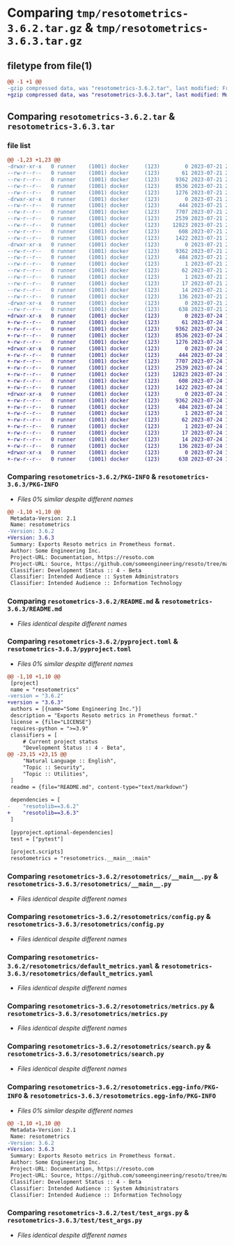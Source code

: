 # Comparing `tmp/resotometrics-3.6.2.tar.gz` & `tmp/resotometrics-3.6.3.tar.gz`

## filetype from file(1)

```diff
@@ -1 +1 @@
-gzip compressed data, was "resotometrics-3.6.2.tar", last modified: Fri Jul 21 22:16:30 2023, max compression
+gzip compressed data, was "resotometrics-3.6.3.tar", last modified: Mon Jul 24 12:14:30 2023, max compression
```

## Comparing `resotometrics-3.6.2.tar` & `resotometrics-3.6.3.tar`

### file list

```diff
@@ -1,23 +1,23 @@
-drwxr-xr-x   0 runner    (1001) docker     (123)        0 2023-07-21 22:16:30.028171 resotometrics-3.6.2/
--rw-r--r--   0 runner    (1001) docker     (123)       61 2023-07-21 22:12:04.000000 resotometrics-3.6.2/MANIFEST.in
--rw-r--r--   0 runner    (1001) docker     (123)     9362 2023-07-21 22:16:30.028171 resotometrics-3.6.2/PKG-INFO
--rw-r--r--   0 runner    (1001) docker     (123)     8536 2023-07-21 22:12:04.000000 resotometrics-3.6.2/README.md
--rw-r--r--   0 runner    (1001) docker     (123)     1276 2023-07-21 22:12:04.000000 resotometrics-3.6.2/pyproject.toml
-drwxr-xr-x   0 runner    (1001) docker     (123)        0 2023-07-21 22:16:30.028171 resotometrics-3.6.2/resotometrics/
--rw-r--r--   0 runner    (1001) docker     (123)      444 2023-07-21 22:12:04.000000 resotometrics-3.6.2/resotometrics/__init__.py
--rw-r--r--   0 runner    (1001) docker     (123)     7707 2023-07-21 22:12:04.000000 resotometrics-3.6.2/resotometrics/__main__.py
--rw-r--r--   0 runner    (1001) docker     (123)     2539 2023-07-21 22:12:04.000000 resotometrics-3.6.2/resotometrics/config.py
--rw-r--r--   0 runner    (1001) docker     (123)    12823 2023-07-21 22:12:04.000000 resotometrics-3.6.2/resotometrics/default_metrics.yaml
--rw-r--r--   0 runner    (1001) docker     (123)      608 2023-07-21 22:12:04.000000 resotometrics-3.6.2/resotometrics/metrics.py
--rw-r--r--   0 runner    (1001) docker     (123)     1422 2023-07-21 22:12:04.000000 resotometrics-3.6.2/resotometrics/search.py
-drwxr-xr-x   0 runner    (1001) docker     (123)        0 2023-07-21 22:16:30.028171 resotometrics-3.6.2/resotometrics.egg-info/
--rw-r--r--   0 runner    (1001) docker     (123)     9362 2023-07-21 22:16:30.000000 resotometrics-3.6.2/resotometrics.egg-info/PKG-INFO
--rw-r--r--   0 runner    (1001) docker     (123)      484 2023-07-21 22:16:30.000000 resotometrics-3.6.2/resotometrics.egg-info/SOURCES.txt
--rw-r--r--   0 runner    (1001) docker     (123)        1 2023-07-21 22:16:30.000000 resotometrics-3.6.2/resotometrics.egg-info/dependency_links.txt
--rw-r--r--   0 runner    (1001) docker     (123)       62 2023-07-21 22:16:30.000000 resotometrics-3.6.2/resotometrics.egg-info/entry_points.txt
--rw-r--r--   0 runner    (1001) docker     (123)        1 2023-07-21 22:13:52.000000 resotometrics-3.6.2/resotometrics.egg-info/not-zip-safe
--rw-r--r--   0 runner    (1001) docker     (123)       17 2023-07-21 22:16:30.000000 resotometrics-3.6.2/resotometrics.egg-info/requires.txt
--rw-r--r--   0 runner    (1001) docker     (123)       14 2023-07-21 22:16:30.000000 resotometrics-3.6.2/resotometrics.egg-info/top_level.txt
--rw-r--r--   0 runner    (1001) docker     (123)      136 2023-07-21 22:16:30.032171 resotometrics-3.6.2/setup.cfg
-drwxr-xr-x   0 runner    (1001) docker     (123)        0 2023-07-21 22:16:30.028171 resotometrics-3.6.2/test/
--rw-r--r--   0 runner    (1001) docker     (123)      638 2023-07-21 22:12:04.000000 resotometrics-3.6.2/test/test_args.py
+drwxr-xr-x   0 runner    (1001) docker     (123)        0 2023-07-24 12:14:30.911459 resotometrics-3.6.3/
+-rw-r--r--   0 runner    (1001) docker     (123)       61 2023-07-24 12:09:57.000000 resotometrics-3.6.3/MANIFEST.in
+-rw-r--r--   0 runner    (1001) docker     (123)     9362 2023-07-24 12:14:30.911459 resotometrics-3.6.3/PKG-INFO
+-rw-r--r--   0 runner    (1001) docker     (123)     8536 2023-07-24 12:09:57.000000 resotometrics-3.6.3/README.md
+-rw-r--r--   0 runner    (1001) docker     (123)     1276 2023-07-24 12:09:57.000000 resotometrics-3.6.3/pyproject.toml
+drwxr-xr-x   0 runner    (1001) docker     (123)        0 2023-07-24 12:14:30.907458 resotometrics-3.6.3/resotometrics/
+-rw-r--r--   0 runner    (1001) docker     (123)      444 2023-07-24 12:09:57.000000 resotometrics-3.6.3/resotometrics/__init__.py
+-rw-r--r--   0 runner    (1001) docker     (123)     7707 2023-07-24 12:09:57.000000 resotometrics-3.6.3/resotometrics/__main__.py
+-rw-r--r--   0 runner    (1001) docker     (123)     2539 2023-07-24 12:09:57.000000 resotometrics-3.6.3/resotometrics/config.py
+-rw-r--r--   0 runner    (1001) docker     (123)    12823 2023-07-24 12:09:57.000000 resotometrics-3.6.3/resotometrics/default_metrics.yaml
+-rw-r--r--   0 runner    (1001) docker     (123)      608 2023-07-24 12:09:57.000000 resotometrics-3.6.3/resotometrics/metrics.py
+-rw-r--r--   0 runner    (1001) docker     (123)     1422 2023-07-24 12:09:57.000000 resotometrics-3.6.3/resotometrics/search.py
+drwxr-xr-x   0 runner    (1001) docker     (123)        0 2023-07-24 12:14:30.911459 resotometrics-3.6.3/resotometrics.egg-info/
+-rw-r--r--   0 runner    (1001) docker     (123)     9362 2023-07-24 12:14:30.000000 resotometrics-3.6.3/resotometrics.egg-info/PKG-INFO
+-rw-r--r--   0 runner    (1001) docker     (123)      484 2023-07-24 12:14:30.000000 resotometrics-3.6.3/resotometrics.egg-info/SOURCES.txt
+-rw-r--r--   0 runner    (1001) docker     (123)        1 2023-07-24 12:14:30.000000 resotometrics-3.6.3/resotometrics.egg-info/dependency_links.txt
+-rw-r--r--   0 runner    (1001) docker     (123)       62 2023-07-24 12:14:30.000000 resotometrics-3.6.3/resotometrics.egg-info/entry_points.txt
+-rw-r--r--   0 runner    (1001) docker     (123)        1 2023-07-24 12:11:46.000000 resotometrics-3.6.3/resotometrics.egg-info/not-zip-safe
+-rw-r--r--   0 runner    (1001) docker     (123)       17 2023-07-24 12:14:30.000000 resotometrics-3.6.3/resotometrics.egg-info/requires.txt
+-rw-r--r--   0 runner    (1001) docker     (123)       14 2023-07-24 12:14:30.000000 resotometrics-3.6.3/resotometrics.egg-info/top_level.txt
+-rw-r--r--   0 runner    (1001) docker     (123)      136 2023-07-24 12:14:30.911459 resotometrics-3.6.3/setup.cfg
+drwxr-xr-x   0 runner    (1001) docker     (123)        0 2023-07-24 12:14:30.911459 resotometrics-3.6.3/test/
+-rw-r--r--   0 runner    (1001) docker     (123)      638 2023-07-24 12:09:57.000000 resotometrics-3.6.3/test/test_args.py
```

### Comparing `resotometrics-3.6.2/PKG-INFO` & `resotometrics-3.6.3/PKG-INFO`

 * *Files 0% similar despite different names*

```diff
@@ -1,10 +1,10 @@
 Metadata-Version: 2.1
 Name: resotometrics
-Version: 3.6.2
+Version: 3.6.3
 Summary: Exports Resoto metrics in Prometheus format.
 Author: Some Engineering Inc.
 Project-URL: Documentation, https://resoto.com
 Project-URL: Source, https://github.com/someengineering/resoto/tree/main/resotometrics
 Classifier: Development Status :: 4 - Beta
 Classifier: Intended Audience :: System Administrators
 Classifier: Intended Audience :: Information Technology
```

### Comparing `resotometrics-3.6.2/README.md` & `resotometrics-3.6.3/README.md`

 * *Files identical despite different names*

### Comparing `resotometrics-3.6.2/pyproject.toml` & `resotometrics-3.6.3/pyproject.toml`

 * *Files 0% similar despite different names*

```diff
@@ -1,10 +1,10 @@
 [project]
 name = "resotometrics"
-version = "3.6.2"
+version = "3.6.3"
 authors = [{name="Some Engineering Inc."}]
 description = "Exports Resoto metrics in Prometheus format."
 license = {file="LICENSE"}
 requires-python = ">=3.9"
 classifiers = [
     # Current project status
     "Development Status :: 4 - Beta",
@@ -23,15 +23,15 @@
     "Natural Language :: English",
     "Topic :: Security",
     "Topic :: Utilities",
 ]
 readme = {file="README.md", content-type="text/markdown"}
 
 dependencies = [
-    "resotolib==3.6.2"
+    "resotolib==3.6.3"
 ]
 
 [pyproject.optional-dependencies]
 test = ["pytest"]
 
 [project.scripts]
 resotometrics = "resotometrics.__main__:main"
```

### Comparing `resotometrics-3.6.2/resotometrics/__main__.py` & `resotometrics-3.6.3/resotometrics/__main__.py`

 * *Files identical despite different names*

### Comparing `resotometrics-3.6.2/resotometrics/config.py` & `resotometrics-3.6.3/resotometrics/config.py`

 * *Files identical despite different names*

### Comparing `resotometrics-3.6.2/resotometrics/default_metrics.yaml` & `resotometrics-3.6.3/resotometrics/default_metrics.yaml`

 * *Files identical despite different names*

### Comparing `resotometrics-3.6.2/resotometrics/metrics.py` & `resotometrics-3.6.3/resotometrics/metrics.py`

 * *Files identical despite different names*

### Comparing `resotometrics-3.6.2/resotometrics/search.py` & `resotometrics-3.6.3/resotometrics/search.py`

 * *Files identical despite different names*

### Comparing `resotometrics-3.6.2/resotometrics.egg-info/PKG-INFO` & `resotometrics-3.6.3/resotometrics.egg-info/PKG-INFO`

 * *Files 0% similar despite different names*

```diff
@@ -1,10 +1,10 @@
 Metadata-Version: 2.1
 Name: resotometrics
-Version: 3.6.2
+Version: 3.6.3
 Summary: Exports Resoto metrics in Prometheus format.
 Author: Some Engineering Inc.
 Project-URL: Documentation, https://resoto.com
 Project-URL: Source, https://github.com/someengineering/resoto/tree/main/resotometrics
 Classifier: Development Status :: 4 - Beta
 Classifier: Intended Audience :: System Administrators
 Classifier: Intended Audience :: Information Technology
```

### Comparing `resotometrics-3.6.2/test/test_args.py` & `resotometrics-3.6.3/test/test_args.py`

 * *Files identical despite different names*

